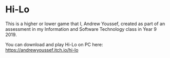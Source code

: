 # Hi-Lo

This is a higher or lower game that I, Andrew Youssef, created as part of an assessment in my Information and Software Technology class in Year 9 2019.

You can download and play Hi-Lo on PC here: https://andrewyoussef.itch.io/hi-lo
